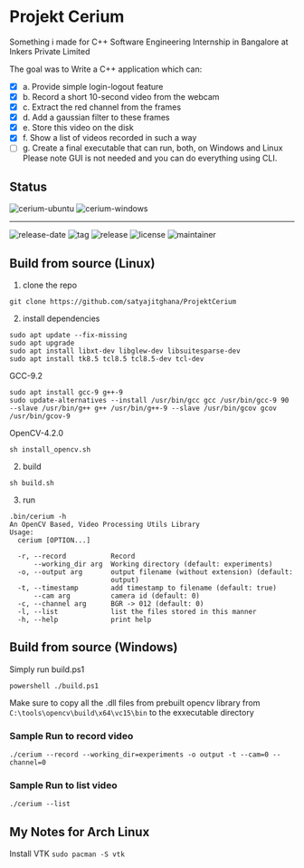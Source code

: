 # Projekt Cerium

Something i made for C++ Software Engineering Internship in Bangalore at Inkers Private Limited

The goal was to
Write a C++ application which can: 
- [X] a. Provide simple login-logout feature
- [X] b. Record a short 10-second video from the webcam
- [X] c. Extract the red channel from the frames
- [X] d. Add a gaussian filter to these frames
- [X] e. Store this video on the disk
- [X] f. Show a list of videos recorded in such a way
- [ ] g. Create a final executable that can run, both, on Windows and Linux Please note GUI is not needed and you can do everything using CLI.

## Status

![cerium-ubuntu](https://github.com/satyajitghana/ProjektCerium/workflows/cerium-ubuntu/badge.svg)
![cerium-windows](https://github.com/satyajitghana/ProjektCerium/workflows/cerium-windows/badge.svg)

----
![release-date](https://img.shields.io/github/release-date-pre/satyajitghana/projektcerium)
![tag](https://img.shields.io/github/v/tag/satyajitghana/projektcerium?include_prereleases)
![release](https://img.shields.io/github/v/release/satyajitghana/projektcerium?include_prereleases)
![license](https://img.shields.io/github/license/satyajitghana/projektcerium)
![maintainer](https://img.shields.io/badge/maintainer-shadowleaf-blue)

## Build from source (Linux)

1. clone the repo

```
git clone https://github.com/satyajitghana/ProjektCerium
```


2. install dependencies


```
sudo apt update --fix-missing
sudo apt upgrade
sudo apt install libxt-dev libglew-dev libsuitesparse-dev
sudo apt install tk8.5 tcl8.5 tcl8.5-dev tcl-dev
```

GCC-9.2


```
sudo apt install gcc-9 g++-9
sudo update-alternatives --install /usr/bin/gcc gcc /usr/bin/gcc-9 90 --slave /usr/bin/g++ g++ /usr/bin/g++-9 --slave /usr/bin/gcov gcov /usr/bin/gcov-9
```

OpenCV-4.2.0


```
sh install_opencv.sh
```

2. build


```
sh build.sh
```

3. run

```
.bin/cerium -h
An OpenCV Based, Video Processing Utils Library
Usage:
  cerium [OPTION...]

  -r, --record           Record
      --working_dir arg  Working directory (default: experiments)
  -o, --output arg       output filename (without extension) (default:
                         output)
  -t, --timestamp        add timestamp to filename (default: true)
      --cam arg          camera id (default: 0)
  -c, --channel arg      BGR -> 012 (default: 0)
  -l, --list             list the files stored in this manner
  -h, --help             print help

```

## Build from source (Windows)

Simply run build.ps1


```
powershell ./build.ps1
```

Make sure to copy all the .dll files from prebuilt opencv library from `C:\tools\opencv\build\x64\vc15\bin` to the exxecutable directory

### Sample Run to record video

`./cerium --record --working_dir=experiments -o output -t --cam=0 --channel=0`

### Sample Run to list video

`./cerium --list`

## My Notes for Arch Linux

Install VTK
`sudo pacman -S vtk`
